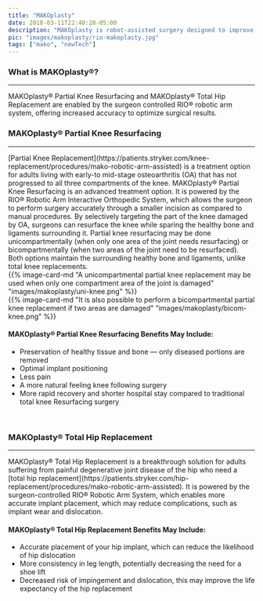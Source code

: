 ```yaml
---
title: "MAKOplasty"
date: 2018-03-11T22:40:28-05:00
description: "MAKOplasty is robot-assisted surgery designed to improve outcomes for patients requiring knee replacement."
pic: "images/makoplasty/rio-makoplasty.jpg"
tags: ["mako", "newTech"]
---
```


### What is MAKOplasty&reg;?
<hr>
MAKOplasty&reg; Partial Knee Resurfacing and MAKOplasty&reg; Total Hip Replacement are 
enabled by the surgeon controlled RIO® robotic arm system, offering increased accuracy to 
optimize surgical results.

<br>

### MAKOplasty&reg; Partial Knee Resurfacing
<hr>
[Partial Knee Replacement](https://patients.stryker.com/knee-replacement/procedures/mako-robotic-arm-assisted) is a treatment option for adults living with early-to mid-stage 
osteoarthritis (OA) that has not progressed to all three compartments of the knee. 
MAKOplasty&reg; Partial Knee Resurfacing is an advanced treatment option. It is powered 
by the RIO® Robotic Arm Interactive Orthopedic System, which allows the surgeon to 
perform surgery accurately through a smaller incision as compared to manual procedures. 
By selectively targeting the part of the knee damaged by OA, surgeons can resurface the 
knee while sparing the healthy bone and ligaments surrounding it. Partial knee resurfacing may be done unicompartmentally (when only one area of the joint needs resurfacing) or bicompartmentally (when two areas of the joint need to be resurfaced). Both options maintain the surrounding healthy bone and ligaments, unlike total knee replacements.

<br>
 <div class="row">
    <div class="col-sm-6">
      {{% image-card-md "A unicompartmental partial knee replacement may be used when only one compartment area of the joint is damaged" "images/makoplasty/uni-knee.png" %}}
    </div>
    <div class="col-sm-6">
      {{% image-card-md "It is also possible to perform a bicompartmental partial knee replacement if two areas are damaged" "images/makoplasty/bicom-knee.png" %}}
    </div>
  </div>

#### MAKOplasty&reg; Partial Knee Resurfacing Benefits May Include:
* Preservation of healthy tissue and bone — only diseased portions are removed
* Optimal implant positioning
* Less pain
* A more natural feeling knee following surgery
* More rapid recovery and shorter hospital stay compared to traditional total knee Resurfacing surgery

<br>

### MAKOplasty&reg; Total Hip Replacement
<hr>
MAKOplasty&reg; Total Hip Replacement is a breakthrough solution for adults suffering 
from painful degenerative joint disease of the hip who need a [total hip replacement](https://patients.stryker.com/hip-replacement/procedures/mako-robotic-arm-assisted). It 
is powered by the surgeon-controlled RIO® Robotic Arm System, which enables more accurate 
implant placement, which may reduce complications, such as implant wear and dislocation.

#### MAKOplasty® Total Hip Replacement Benefits May Include:
* Accurate placement of your hip implant, which can reduce the likelihood of hip dislocation
* More consistency in leg length, potentially decreasing the need for a shoe lift
* Decreased risk of impingement and dislocation, this may improve the life expectancy of the hip replacement
